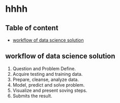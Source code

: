 # hhhh
## Table of content
* [workflow of data science solution](#workflow-of-data-science-solution)





## workflow of data science solution
1. Question and Problem Define.
2. Acquire testing and training data.
3. Prepare, cleanse, analyze data.
4. Model, predict and solve problem.
5. Visualize and present soving steps.
6. Submits the result.
 
